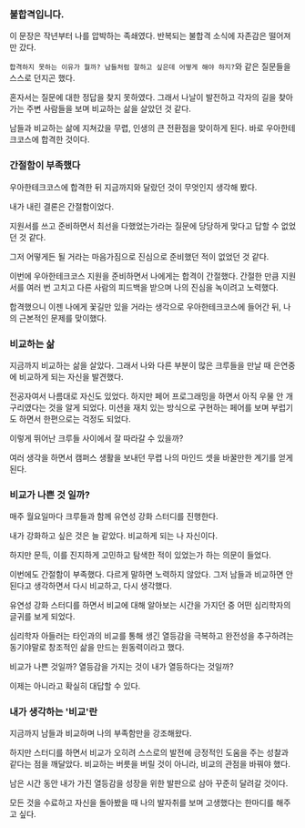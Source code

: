 ### 불합격입니다.

이 문장은 작년부터 나를 압박하는 족쇄였다. 반복되는 불합격 소식에 자존감은 떨어져만 갔다.

`합격하지 못하는 이유가 뭘까? 남들처럼 잘하고 싶은데 어떻게 해야 하지?`와 같은 질문들을 스스로 던지곤 했다.

혼자서는 질문에 대한 정답을 찾지 못하였다. 그래서 나날이 발전하고 각자의 길을 찾아가는 주변 사람들을 보며 비교하는 삶을 살았던 것 같다.

남들과 비교하는 삶에 지쳐갔을 무렵, 인생의 큰 전환점을 맞이하게 된다. 바로 우아한테크코스에 합격한 것이다.

### 간절함이 부족했다

우아한테크코스에 합격한 뒤 지금까지와 달랐던 것이 무엇인지 생각해 봤다.

내가 내린 결론은 간절함이었다.

지원서를 쓰고 준비하면서 최선을 다했었는가라는 질문에 당당하게 맞다고 답할 수 없었던 것 같다.

그저 어떻게든 될 거라는 마음가짐으로 진심으로 준비했던 적이 없었던 것 같다.

이번에 우아한테크코스 지원을 준비하면서 나에게는 합격이 간절했다. 간절한 만큼 지원서를 여러 번 고치고 다른 사람의 피드백을 받으며 나의 진심을 녹이려고 노력했다.

합격했으니 이젠 나에게 꽃길만 있을 거라는 생각으로 우아한테크코스에 들어간 뒤, 나의 근본적인 문제를 맞이했다.

### 비교하는 삶

지금까지 비교하는 삶을 살았다. 그래서 나와 다른 부분이 많은 크루들을 만날 때 은연중에 비교하게 되는 자신을 발견했다.

전공자여서 나름대로 자신도 있었다. 하지만 페어 프로그래밍을 하면서 아직 우물 안 개구리였다는 것을 알게 되었다. 미션을 재치 있는 방식으로 구현하는 페어를 보며 부럽기도 하면서 한편으로는 걱정도 되었다.

이렇게 뛰어난 크루들 사이에서 잘 따라갈 수 있을까?

여러 생각을 하면서 캠퍼스 생활을 보내던 무렵 나의 마인드 셋을 바꿀만한 계기를 얻게 된다.

### 비교가 나쁜 것 일까?

매주 월요일마다 크루들과 함께 유연성 강화 스터디를 진행한다.

내가 강화하고 싶은 것은 늘 같았다. 비교하게 되는 나 자신이다.

하지만 문득, 이를 진지하게 고민하고 탐색한 적이 있었는가 하는 의문이 들었다.

이번에도 간절함이 부족했다. 다르게 말하면 노력하지 않았다. 그저 남들과 비교하면 안 된다고 생각하면서 다시 비교하고, 다시 생각했다.

유연성 강화 스터디를 하면서 비교에 대해 알아보는 시간을 가지던 중 어떤 심리학자의 글귀를 보게 되었다.

심리학자 아들러는 타인과의 비교를 통해 생긴 열등감을 극복하고 완전성을 추구하려는 동기야말로 창조적인 삶을 만드는 원동력이라고 했다.

비교가 나쁜 것일까?
열등감을 가지는 것이 내가 열등하다는 것일까?

이제는 아니라고 확실히 대답할 수 있다.

### 내가 생각하는 '비교'란

지금까지 남들과 비교하며 나의 부족함만을 강조해왔다.

하지만 스터디를 하면서 비교가 오히려 스스로의 발전에 긍정적인 도움을 주는 성찰과 같다는 점을 깨달았다. 비교하는 버릇을 버릴 것이 아니라, 비교의 관점을 바꿔야 했다.

남은 시간 동안 내가 가진 열등감을 성장을 위한 발판으로 삼아 꾸준히 달려갈 것이다.

모든 것을 수료하고 자신을 돌아봤을 때 나의 발자취를 보며 고생했다는 한마디를 해주고 싶다.
